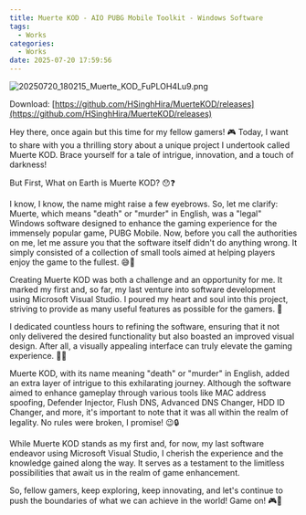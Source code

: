 ```yaml
---
title: Muerte KOD - AIO PUBG Mobile Toolkit - Windows Software
tags:
  - Works
categories:
  - Works
date: 2025-07-20 17:59:56
---
```

![20250720_180215_Muerte_KOD_FuPLOH4Lu9.png](/images/Works/20250720_180215_Muerte_KOD_FuPLOH4Lu9.png)

Download: [https://github.com/HSinghHira/MuerteKOD/releases](https://github.com/HSinghHira/MuerteKOD/releases)

Hey there, once again but this time for my fellow gamers! 🎮 Today, I want to share with you a thrilling story about a unique project I undertook called Muerte KOD. Brace yourself for a tale of intrigue, innovation, and a touch of darkness!

But First, What on Earth is Muerte KOD? 😯❓

I know, I know, the name might raise a few eyebrows. So, let me clarify: Muerte, which means "death" or "murder" in English, was a "legal" Windows software designed to enhance the gaming experience for the immensely popular game, PUBG Mobile. Now, before you call the authorities on me, let me assure you that the software itself didn't do anything wrong. It simply consisted of a collection of small tools aimed at helping players enjoy the game to the fullest. 😅🔧

Creating Muerte KOD was both a challenge and an opportunity for me. It marked my first and, so far, my last venture into software development using Microsoft Visual Studio. I poured my heart and soul into this project, striving to provide as many useful features as possible for the gamers. 💪

I dedicated countless hours to refining the software, ensuring that it not only delivered the desired functionality but also boasted an improved visual design. After all, a visually appealing interface can truly elevate the gaming experience. 🚀🎨

Muerte KOD, with its name meaning "death" or "murder" in English, added an extra layer of intrigue to this exhilarating journey. Although the software aimed to enhance gameplay through various tools like MAC address spoofing, Defender Injector, Flush DNS, Advanced DNS Changer, HDD ID Changer, and more, it's important to note that it was all within the realm of legality. No rules were broken, I promise! 😉🔒

While Muerte KOD stands as my first and, for now, my last software endeavor using Microsoft Visual Studio, I cherish the experience and the knowledge gained along the way. It serves as a testament to the limitless possibilities that await us in the realm of game enhancement.

So, fellow gamers, keep exploring, keep innovating, and let's continue to push the boundaries of what we can achieve in the world! Game on! 🎮🌟

